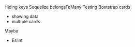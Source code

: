 Hiding keys
Sequelize belongsToMany
Testing
Bootstrap cards
  - showing data
  - multiple cards


Maybe
  - Eslint